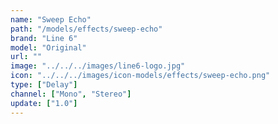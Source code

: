 ```yaml
---
name: "Sweep Echo"
path: "/models/effects/sweep-echo"
brand: "Line 6"
model: "Original"
url: ""
image: "../../../images/line6-logo.jpg"
icon: "../../../images/icon-models/effects/sweep-echo.png"
type: ["Delay"]
channel: ["Mono", "Stereo"]
update: ["1.0"]
---
```

